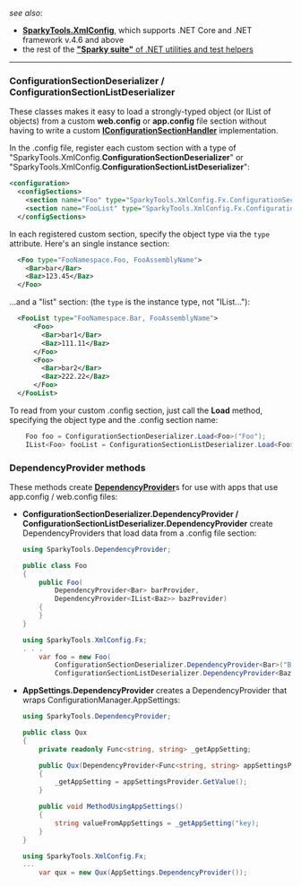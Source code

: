 ﻿
_see also_:
* **[SparkyTools.XmlConfig](https://www.nuget.org/packages/SparkyTools.XmlConfig/)**, which supports .NET Core and .NET framework v.4.6 and above
* the rest of the [**"Sparky suite"** of .NET utilities and test helpers](https://www.nuget.org/profiles/BrianSchroer)
---

### ConfigurationSectionDeserializer / ConfigurationSectionListDeserializer

These classes makes it easy to load a strongly-typed object (or IList of objects) from a custom **web.config** or **app.config** file section without having to write a custom **[IConfigurationSectionHandler](https://msdn.microsoft.com/en-us/library/system.configuration.iconfigurationsectionhandler)** implementation.

In the .config file, register each custom section with a type of "SparkyTools.XmlConfig.**ConfigurationSectionDeserializer**" or
"SparkyTools.XmlConfig.**ConfigurationSectionListDeserializer**": 

```xml
<configuration>
  <configSections>
    <section name="Foo" type="SparkyTools.XmlConfig.Fx.ConfigurationSectionDeserializer, SparkyTools.XmlConfig.Fx" />
    <section name="FooList" type="SparkyTools.XmlConfig.Fx.ConfigurationSectionListDeserializer, SparkyTools.XmlConfig.Fx" />
  </configSections>
```
In each registered custom section, specify the object type via the ```type``` attribute. Here's an single instance section:
```xml
  <Foo type="FooNamespace.Foo, FooAssemblyName">
    <Bar>bar</Bar>
    <Baz>123.45</Baz>
  </Foo>
```
...and a "list" section: (the ```type``` is the instance type, not "IList..."):
```xml
  <FooList type="FooNamespace.Bar, FooAssemblyName">
      <Foo>
        <Bar>bar1</Bar>
        <Baz>111.11</Baz>
      </Foo>
      <Foo>
        <Bar>bar2</Bar>
        <Baz>222.22</Baz>
      </Foo>
  </FooList>
```

To read from your custom .config section, just call the **Load** method, specifying the object type and the .config section name:
```csharp
    Foo foo = ConfigurationSectionDeserializer.Load<Foo>("Foo");
    IList<Foo> fooList = ConfigurationSectionListDeserializer.Load<Foo>("FooList");
```

### DependencyProvider methods
These methods create [**DependencyProvider**](https://www.nuget.org/packages/SparkyTools.DependencyProvider/)s for use with apps that use app.config / web.config files:

* **ConfigurationSectionDeserializer.DependencyProvider / ConfigurationSectionListDeserializer.DependencyProvider**
  create DependencyProviders that load data from a .config file section:
    ```csharp
    using SparkyTools.DependencyProvider;

    public class Foo
    {
        public Foo(
            DependencyProvider<Bar> barProvider, 
            DependencyProvider<IList<Baz>> bazProvider)
        {
        }
    }
    ```
    ```csharp
    using SparkyTools.XmlConfig.Fx;
    . . .
        var foo = new Foo(
            ConfigurationSectionDeserializer.DependencyProvider<Bar>("Bar"),
            ConfigurationSectionListDeserializer.DependencyProvider<Baz>("BazList"));
    ```
* **AppSettings.DependencyProvider** creates a DependencyProvider that wraps ConfigurationManager.AppSettings:
    ```csharp
    using SparkyTools.DependencyProvider;

    public class Qux
    {
        private readonly Func<string, string> _getAppSetting;

        public Qux(DependencyProvider<Func<string, string> appSettingsProvider)
        {
            _getAppSetting = appSettingsProvider.GetValue();
        }
    
        public void MethodUsingAppSettings()
        {
            string valueFromAppSettings = _getAppSetting("key);
        }
    }
    ```
    ```csharp
    using SparkyTools.XmlConfig.Fx;
    ...
        var qux = new Qux(AppSettings.DependencyProvider());
    ```
